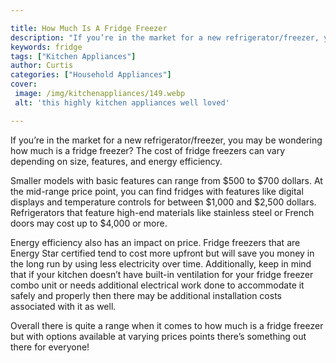 ```yaml
---

title: How Much Is A Fridge Freezer
description: "If you’re in the market for a new refrigerator/freezer, you may be wondering how much is a fridge freezer? The cost of fridge free...check it out to learn"
keywords: fridge
tags: ["Kitchen Appliances"]
author: Curtis
categories: ["Household Appliances"]
cover: 
 image: /img/kitchenappliances/149.webp
 alt: 'this highly kitchen appliances well loved'

---
```


If you’re in the market for a new refrigerator/freezer, you may be wondering how much is a fridge freezer? The cost of fridge freezers can vary depending on size, features, and energy efficiency. 

Smaller models with basic features can range from $500 to $700 dollars. At the mid-range price point, you can find fridges with features like digital displays and temperature controls for between $1,000 and $2,500 dollars. Refrigerators that feature high-end materials like stainless steel or French doors may cost up to $4,000 or more. 

Energy efficiency also has an impact on price. Fridge freezers that are Energy Star certified tend to cost more upfront but will save you money in the long run by using less electricity over time. Additionally, keep in mind that if your kitchen doesn’t have built-in ventilation for your fridge freezer combo unit or needs additional electrical work done to accommodate it safely and properly then there may be additional installation costs associated with it as well. 

Overall there is quite a range when it comes to how much is a fridge freezer but with options available at varying prices points there’s something out there for everyone!
